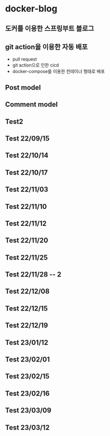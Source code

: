 # docker-blog


## 도커를 이용한 스프링부트 블로그

## git action을 이용한 자동 배포

- pull request
- git action으로 인한 cicd
- docker-compose를 이용한 컨테이너 형태로 배포


## Post model

## Comment model

## Test2

## Test 22/09/15

## Test 22/10/14

## Test 22/10/17

## Test 22/11/03

## Test 22/11/10

## Test 22/11/12

## Test 22/11/20

## Test 22/11/25

## Test 22/11/28 -- 2

## Test 22/12/08

## Test 22/12/15

## Test 22/12/19

## Test 23/01/12

## Test 23/02/01

## Test 23/02/15

## Test 23/02/16

## Test 23/03/09

## Test 23/03/12
